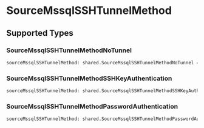 # SourceMssqlSSHTunnelMethod


## Supported Types

### SourceMssqlSSHTunnelMethodNoTunnel

```python
sourceMssqlSSHTunnelMethod: shared.SourceMssqlSSHTunnelMethodNoTunnel = /* values here */
```

### SourceMssqlSSHTunnelMethodSSHKeyAuthentication

```python
sourceMssqlSSHTunnelMethod: shared.SourceMssqlSSHTunnelMethodSSHKeyAuthentication = /* values here */
```

### SourceMssqlSSHTunnelMethodPasswordAuthentication

```python
sourceMssqlSSHTunnelMethod: shared.SourceMssqlSSHTunnelMethodPasswordAuthentication = /* values here */
```

